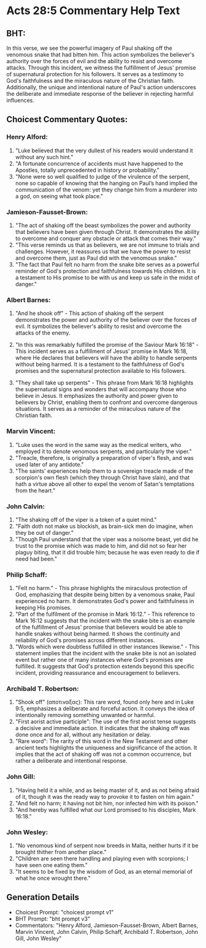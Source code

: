 # Acts 28:5 Commentary Help Text

## BHT:
In this verse, we see the powerful imagery of Paul shaking off the venomous snake that had bitten him. This action symbolizes the believer's authority over the forces of evil and the ability to resist and overcome attacks. Through this incident, we witness the fulfillment of Jesus' promise of supernatural protection for his followers. It serves as a testimony to God's faithfulness and the miraculous nature of the Christian faith. Additionally, the unique and intentional nature of Paul's action underscores the deliberate and immediate response of the believer in rejecting harmful influences.

## Choicest Commentary Quotes:
### Henry Alford:
1. "Luke believed that the very dullest of his readers would understand it without any such hint."
2. "A fortunate concurrence of accidents must have happened to the Apostles, totally unprecedented in history or probability."
3. "None were so well qualified to judge of the virulence of the serpent, none so capable of knowing that the hanging on Paul’s hand implied the communication of the venom: yet they change him from a murderer into a god, on seeing what took place."

### Jamieson-Fausset-Brown:
1. "The act of shaking off the beast symbolizes the power and authority that believers have been given through Christ. It demonstrates the ability to overcome and conquer any obstacle or attack that comes their way."
2. "This verse reminds us that as believers, we are not immune to trials and challenges. However, it reassures us that we have the power to resist and overcome them, just as Paul did with the venomous snake."
3. "The fact that Paul felt no harm from the snake bite serves as a powerful reminder of God's protection and faithfulness towards His children. It is a testament to His promise to be with us and keep us safe in the midst of danger."

### Albert Barnes:
1. "And he shook off" - This action of shaking off the serpent demonstrates the power and authority of the believer over the forces of evil. It symbolizes the believer's ability to resist and overcome the attacks of the enemy.

2. "In this was remarkably fulfilled the promise of the Saviour Mark 16:18" - This incident serves as a fulfillment of Jesus' promise in Mark 16:18, where He declares that believers will have the ability to handle serpents without being harmed. It is a testament to the faithfulness of God's promises and the supernatural protection available to His followers.

3. "They shall take up serpents" - This phrase from Mark 16:18 highlights the supernatural signs and wonders that will accompany those who believe in Jesus. It emphasizes the authority and power given to believers by Christ, enabling them to confront and overcome dangerous situations. It serves as a reminder of the miraculous nature of the Christian faith.

### Marvin Vincent:
1. "Luke uses the word in the same way as the medical writers, who employed it to denote venomous serpents, and particularly the viper."
2. "Treacle, therefore, is originally a preparation of viper's flesh, and was used later of any antidote."
3. "The saints' experiences help them to a sovereign treacle made of the scorpion's own flesh (which they through Christ have slain), and that hath a virtue above all other to expel the venom of Satan's temptations from the heart."

### John Calvin:
1. "The shaking off of the viper is a token of a quiet mind."
2. "Faith doth not make us blockish, as brain-sick men do imagine, when they be out of danger."
3. "Though Paul understand that the viper was a noisome beast, yet did he trust to the promise which was made to him, and did not so fear her plaguy biting, that it did trouble him; because he was even ready to die if need had been."

### Philip Schaff:
1. "Felt no harm." - This phrase highlights the miraculous protection of God, emphasizing that despite being bitten by a venomous snake, Paul experienced no harm. It demonstrates God's power and faithfulness in keeping His promises.
2. "Part of the fulfilment of the promise in Mark 16:12." - This reference to Mark 16:12 suggests that the incident with the snake bite is an example of the fulfillment of Jesus' promise that believers would be able to handle snakes without being harmed. It shows the continuity and reliability of God's promises across different instances.
3. "Words which were doubtless fulfilled in other instances likewise." - This statement implies that the incident with the snake bite is not an isolated event but rather one of many instances where God's promises are fulfilled. It suggests that God's protection extends beyond this specific incident, providing reassurance and encouragement to believers.

### Archibald T. Robertson:
1. "Shook off" (αποτιναξας): This rare word, found only here and in Luke 9:5, emphasizes a deliberate and forceful action. It conveys the idea of intentionally removing something unwanted or harmful.
2. "First aorist active participle": The use of the first aorist tense suggests a decisive and immediate action. It indicates that the shaking off was done once and for all, without any hesitation or delay.
3. "Rare word": The rarity of this word in the New Testament and other ancient texts highlights the uniqueness and significance of the action. It implies that the act of shaking off was not a common occurrence, but rather a deliberate and intentional response.

### John Gill:
1. "Having held it a while, and as being master of it, and as not being afraid of it, though it was the ready way to provoke it to fasten on him again." 
2. "And felt no harm; it having not bit him, nor infected him with its poison." 
3. "And hereby was fulfilled what our Lord promised to his disciples, Mark 16:18."

### John Wesley:
1. "No venomous kind of serpent now breeds in Malta, neither hurts if it be brought thither from another place."
2. "Children are seen there handling and playing even with scorpions; I have seen one eating them."
3. "It seems to be fixed by the wisdom of God, as an eternal memorial of what he once wrought there."


## Generation Details
- Choicest Prompt: "choicest prompt v1"
- BHT Prompt: "bht prompt v3"
- Commentators: "Henry Alford, Jamieson-Fausset-Brown, Albert Barnes, Marvin Vincent, John Calvin, Philip Schaff, Archibald T. Robertson, John Gill, John Wesley"

